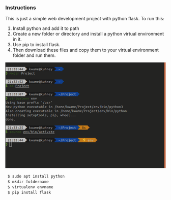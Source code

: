 ### Instructions
This is just a simple web development project with python flask.
To run this:
1. Install python and add it to path
2. Create a new folder or directory and install a python virtual environment in it. 
3. Use pip to install flask.
4. Then download these files and copy them to your virtual environment folder and run them.

![Screenshot](gitpic)


```bash
 $ sudo apt install python
 $ mkdir foldername
 $ virtualenv envname
 $ pip install flask
```

